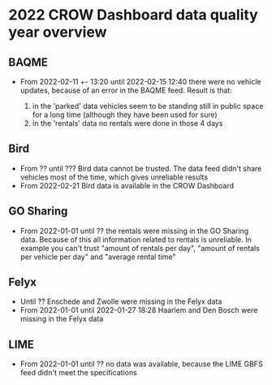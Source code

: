 # 2022 CROW Dashboard data quality year overview

## BAQME

- From 2022-02-11 +- 13:20 until 2022-02-15 12:40 there were no vehicle updates, because of an error in the BAQME feed. Result is that:

  1. in the 'parked' data vehicles seem to be standing still in public space for a long time (although they have been used for sure)
  2. in the 'rentals' data no rentals were done in those 4 days

## Bird

- From ?? until ??? Bird data cannot be trusted. The data feed didn't share vehicles most of the time, which gives unreliable results
- From 2022-02-21 Bird data is available in the CROW Dashboard

## GO Sharing

- From 2022-01-01 until ?? the rentals were missing in the GO Sharing data. Because of this all information related to rentals is unreliable. In example you can't trust "amount of rentals per day", "amount of rentals per vehicle per day" and "average rental time"

## Felyx

- Until ?? Enschede and Zwolle were missing in the Felyx data
- From 2022-01-01 until 2022-01-27 18:28 Haarlem and Den Bosch were missing in the Felyx data

## LIME

- From 2022-01-01 until ?? no data was available, because the LIME GBFS feed didn't meet the specifications
